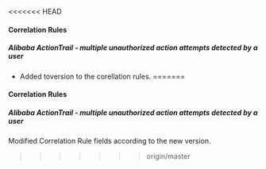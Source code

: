 <<<<<<< HEAD

#### Correlation Rules

##### Alibaba ActionTrail - multiple unauthorized action attempts detected by a user

- Added toversion to the corellation rules.
=======
#### Correlation Rules
##### Alibaba ActionTrail - multiple unauthorized action attempts detected by a user
Modified Correlation Rule fields according to the new version.
>>>>>>> origin/master
